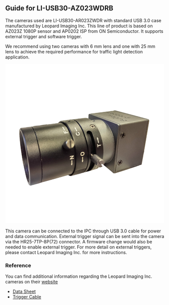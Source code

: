 ## Guide for LI-USB30-AZ023WDRB

The cameras used are LI-USB30-AR023ZWDR with standard USB 3.0 case manufactured by Leopard Imaging Inc. This line of product is based on AZ023Z 1080P sensor and AP0202 ISP from ON Semiconductor. It supports external trigger and software trigger. 

We recommend using two cameras with 6 mm lens and one with 25 mm lens to achieve the required performance for traffic light detection application. 

![camera_image](images/LI-USB30-AZ023ZWDRB.png)

This camera can be connected to the IPC through USB 3.0 cable for power and data communication. External trigger signal can be sent into the camera via the HR25-7TP-8P(72) connector. A firmware change would also be needed to enable external trigger. For more detail on external triggers, please contact Leopard Imaging Inc. for more instructions.

### Reference

You can find additional information regarding the Leopard Imaging Inc. cameras on their [website](https://leopardimaging.com/product/li-usb30-ar023zwdrb/)

* [Data Sheet](https://www.leopardimaging.com/LI-USB30-AR023ZWDRB_datasheet.pdf) 
* [Trigger Cable](https://leopardimaging.com/product/li-usb3-trig_cable/)


